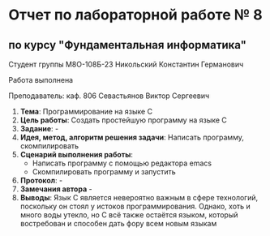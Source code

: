 # Отчет по лабораторной работе № 8
## по курсу "Фундаментальная информатика"

Студент группы М8О-108Б-23 Никольский Константин Германович

Работа выполнена 

Преподаватель: каф. 806 Севастьянов Виктор Сергеевич

1. **Тема**: Программирование на языке C
2. **Цель работы**: Создать простейшую программу на языке C
3. **Заданиe**: -
4. **Идея, метод, алгоритм решения задачи**: Написать программу, скомпилировать
5. **Сценарий выполнения работы**: 
    - Написать программу с помощью редактора emacs
    - Скомпилировать программу и запустить
6. **Протокол**: -
7. **Замечания автора** -
8. **Выводы**: Язык C является невероятно важным в сфере технологий, поскольку он стоял у истоков программирования. Однако, хоть и много воды утекло, но C всё также остаётся языком, который востребован и способен дать фору всем новым языкам
